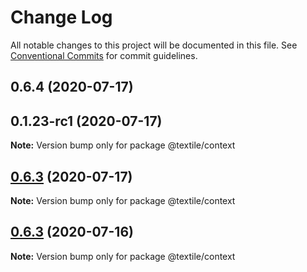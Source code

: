 # Change Log

All notable changes to this project will be documented in this file.
See [Conventional Commits](https://conventionalcommits.org) for commit guidelines.

## 0.6.4 (2020-07-17)



## 0.1.23-rc1 (2020-07-17)

**Note:** Version bump only for package @textile/context





## [0.6.3](https://github.com/textileio/js-threads/compare/@textile/context@0.6.2...@textile/context@0.6.3) (2020-07-17)

**Note:** Version bump only for package @textile/context





## [0.6.3](https://github.com/textileio/js-threads/compare/@textile/context@0.6.2...@textile/context@0.6.3) (2020-07-16)

**Note:** Version bump only for package @textile/context

